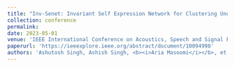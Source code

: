 ```yaml
---
title: "Inv-Senet: Invariant Self Expression Network for Clustering Under Biased Data"
collection: conference
permalink: 
date: 2023-05-01
venue: 'IEEE International Conference on Acoustics, Speech and Signal Processing (ICASSP)'
paperurl: 'https://ieeexplore.ieee.org/abstract/document/10094998'
authors: 'Ashutosh Singh, Ashish Singh, <b><i>Aria Masoomi</i></b>, et al'
---
```

